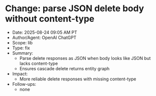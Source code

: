 # Change: parse JSON delete body without content-type

- Date: 2025-08-24 09:05 AM PT
- Author/Agent: OpenAI ChatGPT
- Scope: lib
- Type: fix
- Summary:
  - Parse delete responses as JSON when body looks like JSON but lacks content-type
  - Ensures cascade delete returns entity graph
- Impact:
  - More reliable delete responses with missing content-type
- Follow-ups:
  - none
